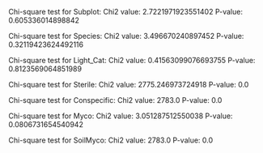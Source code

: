 Chi-square test for Subplot: Chi2 value: 2.7221971923551402 P-value: 0.605336014898842 

Chi-square test for Species: Chi2 value: 3.496670240897452 P-value: 0.32119423624492116 

Chi-square test for Light_Cat: Chi2 value: 0.41563099076693755 P-value: 0.8123569064851989 


Chi-square test for Sterile: Chi2 value: 2775.246973724918 P-value: 0.0 

Chi-square test for Conspecific: Chi2 value: 2783.0 P-value: 0.0 

Chi-square test for Myco: Chi2 value: 3.051287512550038 P-value: 0.0806731654540942 

Chi-square test for SoilMyco: Chi2 value: 2783.0 P-value: 0.0 

